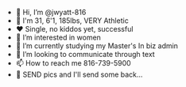- 👋 Hi, I’m @jwyatt-816
- 💪 I'm 31, 6'1, 185lbs, VERY Athletic
- ❤️ Single, no kiddos yet, successful 
- 👀 I’m interested in women
- 🌱 I’m currently studying my Master's In biz admin
- 💞️ I’m looking to communicate through text
- 📫 How to reach me 816-739-5900
- 📸 SEND pics and I'll send some back...

<!--- located in Kansas City, MO. Travel OK 👍 
